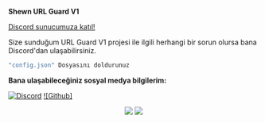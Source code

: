 **Shewn URL Guard V1**

<a href="https://discord.gg/2018" target="_blank">Discord sunucumuza katıl!</a>


Size sunduğum URL Guard V1 projesi ile ilgili herhangi bir sorun olursa bana Discord'dan ulaşabilirsiniz.

```js
"config.json" Dosyasını doldurunuz
```

**Bana ulaşabileceğiniz sosyal medya bilgilerim:**

 [![Discord](https://lanyard.cnrad.dev/api/988420853052092426)](https://discord.com/users/988420853052092426)
 [![Github]](https://github.com/ShewnKe)

 <p align="center">
 <a href="https://discord.com/users/988420853052092426" target"blank_"><img src="https://img.shields.io/badge/Discord%20-7289DA.svg?&style=for-the-badge&logo=discord&logoColor=white"></a>
  <a href="https://github.com/ShewnKe" target"blank_"><img src="https://img.shields.io/badge/GitHub%20-191717.svg?&style=for-the-badge&logo=github&logoColor=white"></a>
